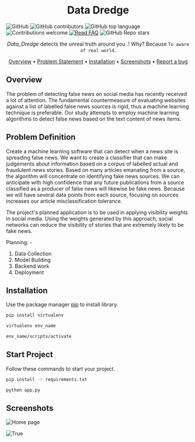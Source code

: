 <div align="center">
  <h3 align="center">
    <h1><b> Data Dredge </b></h1>

  </h3>
</div>

![GitHub](https://img.shields.io/github/license/Thilagavijayan/Data_Dredge?style=flat-square&logo=github)
![GitHub contributors](https://img.shields.io/github/contributors/Thilagavijayan/Data_Dredge?logo=github&style=flat-square)
![GitHub top language](https://img.shields.io/github/languages/top/Thilagavijayan/Data_Dredge?style=flat-square)
![Contributions welcome](https://img.shields.io/badge/contributions-welcome-orange.svg)
[![Read FAQ](https://img.shields.io/badge/Ask%20Question-Read%20FAQ-000000)](https://www.newton.so/view?tags=nctp)
![GitHub Repo stars](https://img.shields.io/github/stars/Thilagavijayan/Data_Dredge?style=social)


<div align="center">

*Data_Dredge* detects the unreal truth around you .! 
  Why? Because `To aware of real world`.
  
[Overview](https://github.com/Thilagavijayan/Data_Dredge/edit/main/README.md) • 
[Problem Statement](https://github.com/Thilagavijayan/Data_Dredge/edit/main/README.md) • 
[Installation](https://github.com/Thilagavijayan/Data_Dredge/edit/main/README.md) • [Screenshots](https://github.com/Thilagavijayan/Data_Dredge/edit/main/README.md) •
[Report a bug](https://github.com/)
</div>

## Overview  
The problem of detecting false news on social media has recently received a lot of attention. The fundamental countermeasure of evaluating websites against a list of labelled false news sources is rigid, thus a machine learning technique is preferable. Our study attempts to employ machine learning algorithms to detect false news based on the text content of news items. 

## Problem Definition
Create a machine learning software that can detect when a news site is spreading false news. We want to create a classifier that can make judgements about information based on a corpus of labelled actual and fraudulent news stories. Based on many articles emanating from a source, the algorithm will concentrate on identifying fake news sources. We can anticipate with high confidence that any future publications from a source classified as a producer of false news will likewise be fake news. Because we will have several data points from each source, focusing on sources increases our article misclassification tolerance.

The project's planned application is to be used in applying visibility weights in social media. Using the weights generated by this approach, social networks can reduce the visibility of stories that are extremely likely to be fake news.

Planning: -
1. Data Collection
2. Model Building
3. Backend work
4. Deployment 

## Installation

Use the package manager [pip](https://pip.pypa.io/en/stable/) to install library.

```bash
pip install virtualenv
```
```bash
virtualenv env_name
```
```bash
env_name/scripts/activate
```
## Start Project

Follow these commands to start your project.

```bash
pip install -r requirements.txt
```
```bash
python app.py
```

## Screenshots
![Home page](https://user-images.githubusercontent.com/106983063/230631577-b307b4e2-a8dd-4c6c-935d-3974675418d1.jpeg)

![True](https://user-images.githubusercontent.com/106983063/230631464-e49b139e-1fa7-4fed-81c9-fa33719fe654.jpeg)

<!-- ![False](https://user-images.githubusercontent.com/106983063/230631625-b7e41a11-139f-425c-83db-af1d173d5207.jpeg)
 -->


